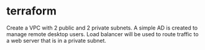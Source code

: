 # terraform
 Create a VPC with 2 public and 2 private subnets.
 A simple AD is created to manage remote desktop users.
 Load balancer will be used to route traffic to a web server that is in a private subnet.
